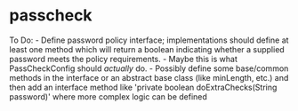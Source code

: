 # passcheck

To Do:
	-	Define password policy interface; implementations should define at least one method which will return a boolean
		indicating whether a supplied password meets the policy requirements. 
		-	Maybe this is what PassCheckConfig should *actually* do.
		-	Possibly define some base/common methods in the interface or an abstract base class (like minLength, etc.) 
			and then add an interface method like 'private boolean doExtraChecks(String password)' where more complex 
			logic can be defined
	